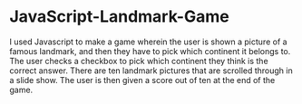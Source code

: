 # JavaScript-Landmark-Game
I used Javascript to make a game wherein the user is shown a picture of a famous landmark, and then they have to pick which continent it belongs to. The user checks a checkbox to pick which continent they think is the correct answer. There are ten landmark pictures that are scrolled through in a slide show. The user is then given a score out of ten at the end of the game.

